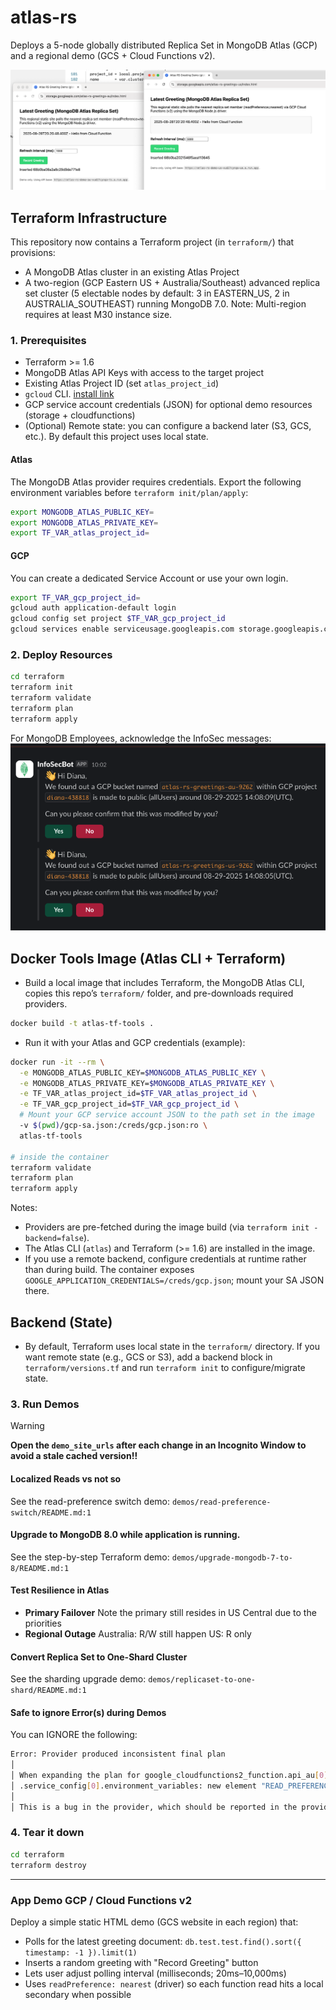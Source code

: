 # atlas-rs
Deploys a 5-node globally distributed Replica Set in MongoDB Atlas (GCP) and a regional demo (GCS + Cloud Functions v2).

![alt text](image.png)

## Terraform Infrastructure

This repository now contains a Terraform project (in `terraform/`) that provisions:

* A MongoDB Atlas cluster in an existing Atlas Project
* A two-region (GCP Eastern US + Australia/Southeast) advanced replica set cluster (5 electable nodes by default: 3 in EASTERN_US, 2 in AUSTRALIA_SOUTHEAST) running MongoDB 7.0. Note: Multi-region requires at least M30 instance size.

### 1. Prerequisites

* Terraform >= 1.6
* MongoDB Atlas API Keys with access to the target project
* Existing Atlas Project ID (set `atlas_project_id`)
* `gcloud` CLI. [install link](https://cloud.google.com/sdk/docs/install)
* GCP service account credentials (JSON) for optional demo resources (storage + cloudfunctions)
* (Optional) Remote state: you can configure a backend later (S3, GCS, etc.). By default this project uses local state.

#### Atlas

The MongoDB Atlas provider requires credentials. Export the following environment variables before `terraform init/plan/apply`:

```bash
export MONGODB_ATLAS_PUBLIC_KEY=
export MONGODB_ATLAS_PRIVATE_KEY=
export TF_VAR_atlas_project_id=
```

#### GCP

You can create a dedicated Service Account or use your own login.

```bash
export TF_VAR_gcp_project_id=
gcloud auth application-default login
gcloud config set project $TF_VAR_gcp_project_id
gcloud services enable serviceusage.googleapis.com storage.googleapis.com run.googleapis.com cloudfunctions.googleapis.com cloudbuild.googleapis.com --project $TF_VAR_gcp_project_id
```

### 2. Deploy Resources

```bash
cd terraform
terraform init
terraform validate
terraform plan
terraform apply
```

For MongoDB Employees, acknowledge the InfoSec messages:
![alt text](image-1.png)

## Docker Tools Image (Atlas CLI + Terraform)

- Build a local image that includes Terraform, the MongoDB Atlas CLI, copies this repo’s `terraform/` folder, and pre-downloads required providers.

```bash
docker build -t atlas-tf-tools .
```

- Run it with your Atlas and GCP credentials (example):

```bash
docker run -it --rm \
  -e MONGODB_ATLAS_PUBLIC_KEY=$MONGODB_ATLAS_PUBLIC_KEY \
  -e MONGODB_ATLAS_PRIVATE_KEY=$MONGODB_ATLAS_PRIVATE_KEY \
  -e TF_VAR_atlas_project_id=$TF_VAR_atlas_project_id \
  -e TF_VAR_gcp_project_id=$TF_VAR_gcp_project_id \
  # Mount your GCP service account JSON to the path set in the image
  -v $(pwd)/gcp-sa.json:/creds/gcp.json:ro \
  atlas-tf-tools

# inside the container
terraform validate
terraform plan
terraform apply
```

Notes:
- Providers are pre-fetched during the image build (via `terraform init -backend=false`).
- The Atlas CLI (`atlas`) and Terraform (>= 1.6) are installed in the image.
- If you use a remote backend, configure credentials at runtime rather than during build. The container exposes `GOOGLE_APPLICATION_CREDENTIALS=/creds/gcp.json`; mount your SA JSON there.

## Backend (State)

- By default, Terraform uses local state in the `terraform/` directory. If you want remote state (e.g., GCS or S3), add a backend block in `terraform/versions.tf` and run `terraform init` to configure/migrate state.

### 3. Run Demos

> [!WARNING]
> **Open the `demo_site_urls` after each change in an Incognito Window to avoid a stale cached version!!**

#### Localized Reads vs not so

See the read-preference switch demo: `demos/read-preference-switch/README.md:1`

#### Upgrade to MongoDB 8.0 while application is running.

See the step-by-step Terraform demo: `demos/upgrade-mongodb-7-to-8/README.md:1`

#### Test Resilience in Atlas

- **Primary Failover**
  Note the primary still resides in US Central due to the priorities
- **Regional Outage**
  Australia: R/W still happen
  US: R only


#### Convert Replica Set to One-Shard Cluster

See the sharding upgrade demo: `demos/replicaset-to-one-shard/README.md:1`



#### Safe to ignore Error(s) during Demos

You can IGNORE the following:

```bash
Error: Provider produced inconsistent final plan
│
│ When expanding the plan for google_cloudfunctions2_function.api_au[0] to include new values learned so far during apply, provider "registry.terraform.io/hashicorp/google" produced an invalid new value for
│ .service_config[0].environment_variables: new element "READ_PREFERENCE" has appeared.
│
│ This is a bug in the provider, which should be reported in the provider's own issue tracker.
```

### 4. Tear it down

```bash
cd terraform
terraform destroy
```

---

### App Demo GCP / Cloud Functions v2

Deploy a simple static HTML demo (GCS website in each region) that:

* Polls for the latest greeting document: `db.test.test.find().sort({ timestamp: -1 }).limit(1)`
* Inserts a random greeting with "Record Greeting" button
* Lets user adjust polling interval (milliseconds; 20ms–10,000ms)
* Uses `readPreference: nearest` (driver) so each function read hits a local secondary when possible
